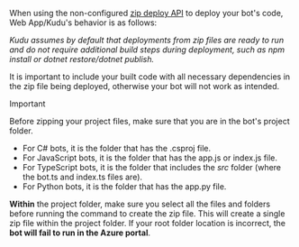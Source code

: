 When using the non-configured [zip deploy API](https://github.com/projectkudu/kudu/wiki/Deploying-from-a-zip-file-or-url) to deploy your bot's code, Web App/Kudu's behavior is as follows:

_Kudu assumes by default that deployments from zip files are ready to run and do not require additional build steps during deployment, such as npm install or dotnet restore/dotnet publish._

It is important to include your built code with all necessary dependencies in the zip file being deployed, otherwise your bot will not work as intended.

> [!IMPORTANT]
> Before zipping your project files, make sure that you are in the bot's project folder.
>
> - For C# bots, it is the folder that has the .csproj file.
> - For JavaScript bots, it is the folder that has the app.js or index.js file.
> - For TypeScript bots, it is the folder that includes the _src_ folder (where the bot.ts and index.ts files are).
> - For Python bots, it is the folder that has the app.py file.
>
> **Within** the project folder, make sure you select all the files and folders before running the command to create the zip file. This will create a single zip file within the project folder. If your root folder location is incorrect, the **bot will fail to run in the Azure portal**.
